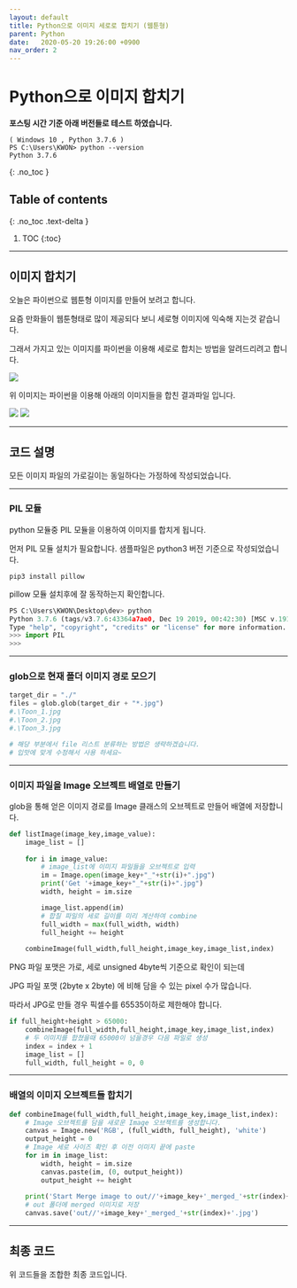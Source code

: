 ```yaml
---
layout: default
title: Python으로 이미지 세로로 합치기 (웹툰형)
parent: Python
date:   2020-05-20 19:26:00 +0900
nav_order: 2
---
```


# Python으로 이미지 합치기

**포스팅 시간 기준 아래 버전들로 테스트 하였습니다.**
```
( Windows 10 , Python 3.7.6 )
PS C:\Users\KWON> python --version
Python 3.7.6
```

{: .no_toc }

## Table of contents
{: .no_toc .text-delta }

1. TOC
{:toc}

---

## 이미지 합치기

오늘은 파이썬으로 웹툰형 이미지를 만들어 보려고 합니다.

요즘 만화들이 웹툰형태로 많이 제공되다 보니 세로형 이미지에 익숙해 지는것 같습니다.

그래서 가지고 있는 이미지를 파이썬을 이용해 세로로 합치는 방법을 알려드리려고 합니다.

<img src='{{ "/assets/images/python/webtoon_2.jpg" | absolute_url }}'>

위 이미지는 파이썬을 이용해 아래의 이미지들을 합친 결과파일 입니다.

<img src='{{ "/assets/images/python/webtoon_0.jpg" | absolute_url }}'>

<img src='{{ "/assets/images/python/webtoon_1.jpg" | absolute_url }}'>

---

## 코드 설명

모든 이미지 파일의 가로길이는 동일하다는 가정하에 작성되었습니다.

---

### PIL 모듈

python 모듈중 PIL 모듈을 이용하여 이미지를 합치게 됩니다.

먼저 PIL 모듈 설치가 필요합니다. 샘플파일은 python3 버전 기준으로 작성되었습니다.

```
pip3 install pillow
```

pillow 모듈 설치후에 잘 동작하는지 확인합니다.

```python
PS C:\Users\KWON\Desktop\dev> python
Python 3.7.6 (tags/v3.7.6:43364a7ae0, Dec 19 2019, 00:42:30) [MSC v.1916 64 bit (AMD64)] on win32
Type "help", "copyright", "credits" or "license" for more information.
>>> import PIL
>>>
```

---

### glob으로 현재 폴더 이미지 경로 모으기

```python
target_dir = "./"
files = glob.glob(target_dir + "*.jpg")
#.\Toon_1.jpg
#.\Toon_2.jpg
#.\Toon_3.jpg

# 해당 부분에서 file 리스트 분류하는 방법은 생략하겠습니다.
# 입맛에 맞게 수정해서 사용 하세요~
```

---

### 이미지 파일을 Image 오브젝트 배열로 만들기

glob을 통해 얻은 이미지 경로를 Image 클래스의 오브젝트로 만들어 배열에 저장합니다.

```python
def listImage(image_key,image_value):
    image_list = []
    
    for i in image_value:
        # image_list에 이미지 파일들을 오브젝트로 입력
        im = Image.open(image_key+"_"+str(i)+".jpg")
        print('Get '+image_key+"_"+str(i)+".jpg")
        width, height = im.size

        image_list.append(im)
        # 합칠 파일의 세로 길이를 미리 계산하여 combine
        full_width = max(full_width, width)
        full_height += height
    
    combineImage(full_width,full_height,image_key,image_list,index)
```

PNG 파일 포맷은 가로, 세로 unsigned 4byte씩 기준으로 확인이 되는데

JPG 파일 포맷 (2byte x 2byte) 에 비해 담을 수 있는 pixel 수가 많습니다.

따라서 JPG로 만들 경우 픽셀수를 65535이하로 제한해야 합니다.

```python
if full_height+height > 65000:
    combineImage(full_width,full_height,image_key,image_list,index)
    # 두 이미지를 합쳤을때 65000이 넘을경우 다음 파일로 생성
    index = index + 1
    image_list = []
    full_width, full_height = 0, 0
```

---

### 배열의 이미지 오브젝트들 합치기

```python
def combineImage(full_width,full_height,image_key,image_list,index):
    # Image 오브젝트를 담을 새로운 Image 오브젝트를 생성합니다.
    canvas = Image.new('RGB', (full_width, full_height), 'white')
    output_height = 0
    # Image 세로 사이즈 확인 후 이전 이미지 끝에 paste
    for im in image_list:
        width, height = im.size
        canvas.paste(im, (0, output_height))
        output_height += height
    
    print('Start Merge image to out//'+image_key+'_merged_'+str(index)+'.jpg')
    # out 폴더에 merged 이미지로 저장
    canvas.save('out//'+image_key+'_merged_'+str(index)+'.jpg')
```

---

## 최종 코드

위 코드들을 조합한 최종 코드입니다.

<script src="https://gist.github.com/choco0908/9e29786aa276f61329c0ce056e65d676.js"></script>
